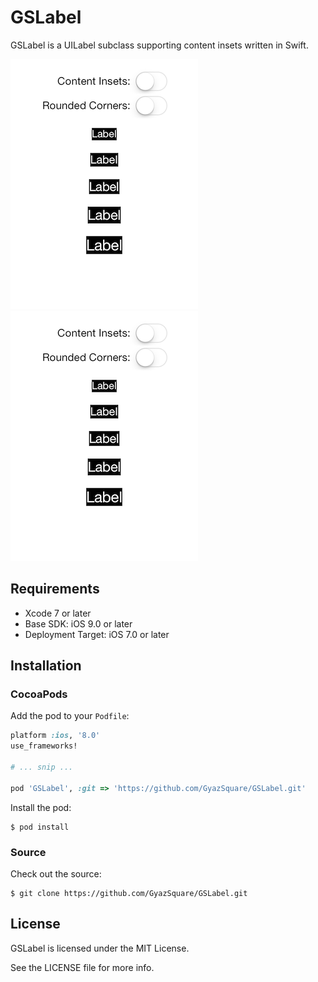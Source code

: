 # GSLabel

GSLabel is a UILabel subclass supporting content insets written in Swift.

![Contents Insets Off](https://github.com/GyazSquare/GSLabel/raw/develop/images/content-insets-off.png "Contents Insets Off")
![Contents Insets On](https://github.com/GyazSquare/GSLabel/raw/develop/images/content-insets-off.png "Contents Insets On")

## Requirements

* Xcode 7 or later
* Base SDK: iOS 9.0 or later
* Deployment Target: iOS 7.0 or later

## Installation

### CocoaPods

Add the pod to your `Podfile`:

```ruby
platform :ios, '8.0'
use_frameworks!

# ... snip ...

pod 'GSLabel', :git => 'https://github.com/GyazSquare/GSLabel.git'
```

Install the pod:

```shell
$ pod install
```

### Source

Check out the source:

```shell
$ git clone https://github.com/GyazSquare/GSLabel.git
```

## License

GSLabel is licensed under the MIT License.

See the LICENSE file for more info.
